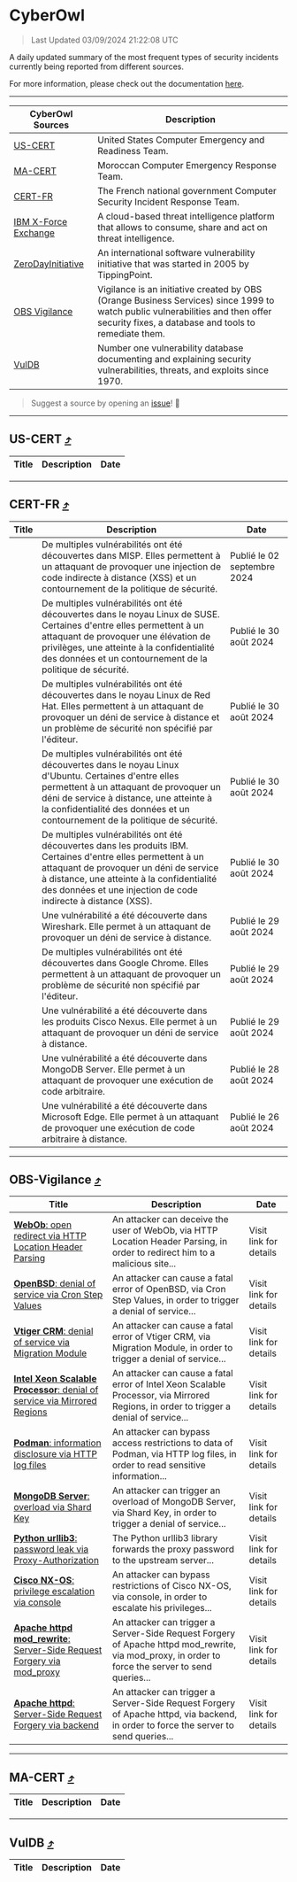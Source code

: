 
 <div id='top'></div>

# CyberOwl

 > Last Updated 03/09/2024 21:22:08 UTC
 
 A daily updated summary of the most frequent types of security incidents currently being reported from different sources.
 
 For more information, please check out the documentation [here](./docs/README.md).
 
 ---
 |CyberOwl Sources|Description|
 |---|---|
 |[US-CERT](#us-cert-arrow_heading_up)|United States Computer Emergency and Readiness Team.|
 |[MA-CERT](#ma-cert-arrow_heading_up)|Moroccan Computer Emergency Response Team.|
 |[CERT-FR](#cert-fr-arrow_heading_up)|The French national government Computer Security Incident Response Team.|
 |[IBM X-Force Exchange](#ibmcloud-arrow_heading_up)|A cloud-based threat intelligence platform that allows to consume, share and act on threat intelligence.|
 |[ZeroDayInitiative](#zerodayinitiative-arrow_heading_up)|An international software vulnerability initiative that was started in 2005 by TippingPoint.|
 |[OBS Vigilance](#obs-vigilance-arrow_heading_up)|Vigilance is an initiative created by OBS (Orange Business Services) since 1999 to watch public vulnerabilities and then offer security fixes, a database and tools to remediate them.|
 |[VulDB](#vuldb-arrow_heading_up)|Number one vulnerability database documenting and explaining security vulnerabilities, threats, and exploits since 1970.|
 
 > Suggest a source by opening an [issue](https://github.com/karimhabush/cyberowl/issues)! :raised_hands:
 ---

## US-CERT [:arrow_heading_up:](#cyberowl)

 |Title|Description|Date|
 |---|---|---|
 
 ---

## CERT-FR [:arrow_heading_up:](#cyberowl)

 |Title|Description|Date|
 |---|---|---|
 |[](https://www.cert.ssi.gouv.fr/avis/CERTFR-2024-AVI-0730/)|De multiples vulnérabilités ont été découvertes dans MISP. Elles permettent à un attaquant de provoquer une injection de code indirecte à distance (XSS) et un contournement de la politique de sécurité.|Publié le 02 septembre 2024|
 |[](https://www.cert.ssi.gouv.fr/avis/CERTFR-2024-AVI-0729/)|De multiples vulnérabilités ont été découvertes dans le noyau Linux de SUSE. Certaines d'entre elles permettent à un attaquant de provoquer une élévation de privilèges, une atteinte à la confidentialité des données et un contournement de la politique de sécurité.|Publié le 30 août 2024|
 |[](https://www.cert.ssi.gouv.fr/avis/CERTFR-2024-AVI-0728/)|De multiples vulnérabilités ont été découvertes dans le noyau Linux de Red Hat. Elles permettent à un attaquant de provoquer un déni de service à distance et un problème de sécurité non spécifié par l'éditeur.|Publié le 30 août 2024|
 |[](https://www.cert.ssi.gouv.fr/avis/CERTFR-2024-AVI-0727/)|De multiples vulnérabilités ont été découvertes dans le noyau Linux d'Ubuntu. Certaines d'entre elles permettent à un attaquant de provoquer un déni de service à distance, une atteinte à la confidentialité des données et un contournement de la politique de sécurité.|Publié le 30 août 2024|
 |[](https://www.cert.ssi.gouv.fr/avis/CERTFR-2024-AVI-0726/)|De multiples vulnérabilités ont été découvertes dans les produits IBM. Certaines d'entre elles permettent à un attaquant de provoquer un déni de service à distance, une atteinte à la confidentialité des données et une injection de code indirecte à distance (XSS).|Publié le 30 août 2024|
 |[](https://www.cert.ssi.gouv.fr/avis/CERTFR-2024-AVI-0725/)|Une vulnérabilité a été découverte dans Wireshark. Elle permet à un attaquant de provoquer un déni de service à distance.|Publié le 29 août 2024|
 |[](https://www.cert.ssi.gouv.fr/avis/CERTFR-2024-AVI-0724/)|De multiples vulnérabilités ont été découvertes dans Google Chrome. Elles permettent à un attaquant de provoquer un problème de sécurité non spécifié par l'éditeur.|Publié le 29 août 2024|
 |[](https://www.cert.ssi.gouv.fr/avis/CERTFR-2024-AVI-0723/)|Une vulnérabilité a été découverte dans les produits Cisco Nexus. Elle permet à un attaquant de provoquer un déni de service à distance.|Publié le 29 août 2024|
 |[](https://www.cert.ssi.gouv.fr/avis/CERTFR-2024-AVI-0722/)|Une vulnérabilité a été découverte dans MongoDB Server. Elle permet à un attaquant de provoquer une exécution de code arbitraire.|Publié le 28 août 2024|
 |[](https://www.cert.ssi.gouv.fr/avis/CERTFR-2024-AVI-0721/)|Une vulnérabilité a été découverte dans Microsoft Edge. Elle permet à un attaquant de provoquer une exécution de code arbitraire à distance.|Publié le 26 août 2024|
 
 ---

## OBS-Vigilance [:arrow_heading_up:](#cyberowl)

 |Title|Description|Date|
 |---|---|---|
 |[<a href="https://vigilance.fr/vulnerability/WebOb-open-redirect-via-HTTP-Location-Header-Parsing-44980" class="noirorange"><b>WebOb</b>: open redirect via HTTP Location Header Parsing</a>](https://vigilance.fr/vulnerability/WebOb-open-redirect-via-HTTP-Location-Header-Parsing-44980)|An attacker can deceive the user of WebOb, via HTTP Location Header Parsing, in order to redirect him to a malicious site...|Visit link for details|
 |[<a href="https://vigilance.fr/vulnerability/OpenBSD-denial-of-service-via-Cron-Step-Values-44976" class="noirorange"><b>OpenBSD</b>: denial of service via Cron Step Values</a>](https://vigilance.fr/vulnerability/OpenBSD-denial-of-service-via-Cron-Step-Values-44976)|An attacker can cause a fatal error of OpenBSD, via Cron Step Values, in order to trigger a denial of service...|Visit link for details|
 |[<a href="https://vigilance.fr/vulnerability/Vtiger-CRM-denial-of-service-via-Migration-Module-44969" class="noirorange"><b>Vtiger CRM</b>: denial of service via Migration Module</a>](https://vigilance.fr/vulnerability/Vtiger-CRM-denial-of-service-via-Migration-Module-44969)|An attacker can cause a fatal error of Vtiger CRM, via Migration Module, in order to trigger a denial of service...|Visit link for details|
 |[<a href="https://vigilance.fr/vulnerability/Intel-Xeon-Scalable-Processor-denial-of-service-via-Mirrored-Regions-44965" class="noirorange"><b>Intel Xeon Scalable Processor</b>: denial of service via Mirrored Regions</a>](https://vigilance.fr/vulnerability/Intel-Xeon-Scalable-Processor-denial-of-service-via-Mirrored-Regions-44965)|An attacker can cause a fatal error of Intel Xeon Scalable Processor, via Mirrored Regions, in order to trigger a denial of service...|Visit link for details|
 |[<a href="https://vigilance.fr/vulnerability/Podman-information-disclosure-via-HTTP-log-files-44654" class="noirorange"><b>Podman</b>: information disclosure via HTTP log files</a>](https://vigilance.fr/vulnerability/Podman-information-disclosure-via-HTTP-log-files-44654)|An attacker can bypass access restrictions to data of Podman, via HTTP log files, in order to read sensitive information...|Visit link for details|
 |[<a href="https://vigilance.fr/vulnerability/MongoDB-Server-overload-via-Shard-Key-44652" class="noirorange"><b>MongoDB Server</b>: overload via Shard Key</a>](https://vigilance.fr/vulnerability/MongoDB-Server-overload-via-Shard-Key-44652)|An attacker can trigger an overload of MongoDB Server, via Shard Key, in order to trigger a denial of service...|Visit link for details|
 |[<a href="https://vigilance.fr/vulnerability/Python-urllib3-password-leak-via-Proxy-Authorization-44649" class="noirorange"><b>Python urllib3</b>: password leak via Proxy-Authorization</a>](https://vigilance.fr/vulnerability/Python-urllib3-password-leak-via-Proxy-Authorization-44649)|The Python urllib3 library forwards the proxy password to the upstream server...|Visit link for details|
 |[<a href="https://vigilance.fr/vulnerability/Cisco-NX-OS-privilege-escalation-via-console-44648" class="noirorange"><b>Cisco NX-OS</b>: privilege escalation via console</a>](https://vigilance.fr/vulnerability/Cisco-NX-OS-privilege-escalation-via-console-44648)|An attacker can bypass restrictions of Cisco NX-OS, via console, in order to escalate his privileges...|Visit link for details|
 |[<a href="https://vigilance.fr/vulnerability/Apache-httpd-mod-rewrite-Server-Side-Request-Forgery-via-mod-proxy-44647" class="noirorange"><b>Apache httpd mod_rewrite</b>: Server-Side Request Forgery via mod_proxy</a>](https://vigilance.fr/vulnerability/Apache-httpd-mod-rewrite-Server-Side-Request-Forgery-via-mod-proxy-44647)|An attacker can trigger a Server-Side Request Forgery of Apache httpd mod_rewrite, via mod_proxy, in order to force the server to send queries...|Visit link for details|
 |[<a href="https://vigilance.fr/vulnerability/Apache-httpd-Server-Side-Request-Forgery-via-backend-44645" class="noirorange"><b>Apache httpd</b>: Server-Side Request Forgery via backend</a>](https://vigilance.fr/vulnerability/Apache-httpd-Server-Side-Request-Forgery-via-backend-44645)|An attacker can trigger a Server-Side Request Forgery of Apache httpd, via backend, in order to force the server to send queries...|Visit link for details|
 
 ---

## MA-CERT [:arrow_heading_up:](#cyberowl)

 |Title|Description|Date|
 |---|---|---|
 
 ---

## VulDB [:arrow_heading_up:](#cyberowl)

 |Title|Description|Date|
 |---|---|---|
 